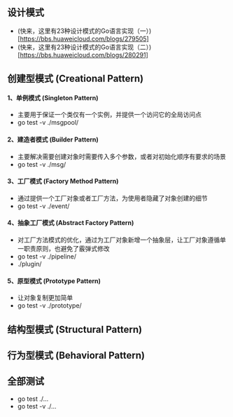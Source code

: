 ## 设计模式
- (快来，这里有23种设计模式的Go语言实现（一）)[https://bbs.huaweicloud.com/blogs/279505]
- (快来，这里有23种设计模式的Go语言实现（二）)[https://bbs.huaweicloud.com/blogs/280291]

## 创建型模式 (Creational Pattern)

#### 1、单例模式 (Singleton Pattern)
- 主要用于保证一个类仅有一个实例，并提供一个访问它的全局访问点
- go test -v ./msgpool/

#### 2、建造者模式 (Builder Pattern)
- 主要解决需要创建对象时需要传入多个参数，或者对初始化顺序有要求的场景
- go test -v ./msg/ 

#### 3、工厂模式 (Factory Method Pattern)
- 通过提供一个工厂对象或者工厂方法，为使用者隐藏了对象创建的细节
- go test -v ./event/

#### 4、抽象工厂模式 (Abstract Factory Pattern)
- 对工厂方法模式的优化，通过为工厂对象新增一个抽象层，让工厂对象遵循单一职责原则，也避免了霰弹式修改
- go test -v ./pipeline/
- ./plugin/

#### 5、原型模式 (Prototype Pattern)
- 让对象复制更加简单
- go test -v ./prototype/


## 结构型模式 (Structural Pattern)





## 行为型模式 (Behavioral Pattern)


## 全部测试
- go test ./...
- go test -v ./...

